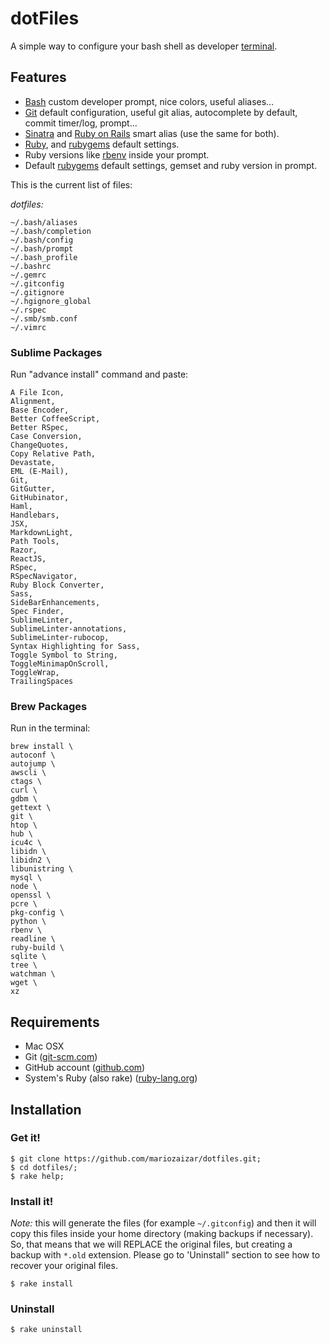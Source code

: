 # dotFiles
A simple way to configure your bash shell as developer [terminal][cli].

## Features

- [Bash][bash] custom developer prompt, nice colors, useful aliases…
- [Git][git] default configuration, useful git alias, autocomplete by default, commit timer/log, prompt…
- [Sinatra][sinatra] and [Ruby on Rails][rails] smart alias (use the same for both).
- [Ruby][ruby], and [rubygems][gem] default settings.
- Ruby versions like [rbenv][rbenv] inside your prompt.
- Default [rubygems][gem] default settings, gemset and ruby version in prompt.

This is the current list of files:

*dotfiles:*
```
~/.bash/aliases
~/.bash/completion
~/.bash/config
~/.bash/prompt
~/.bash_profile
~/.bashrc
~/.gemrc
~/.gitconfig
~/.gitignore
~/.hgignore_global
~/.rspec
~/.smb/smb.conf
~/.vimrc
```

### Sublime Packages

Run "advance install" command and paste:
```
A File Icon,
Alignment,
Base Encoder,
Better CoffeeScript,
Better RSpec,
Case Conversion,
ChangeQuotes,
Copy Relative Path,
Devastate,
EML (E-Mail),
Git,
GitGutter,
GitHubinator,
Haml,
Handlebars,
JSX,
MarkdownLight,
Path Tools,
Razor,
ReactJS,
RSpec,
RSpecNavigator,
Ruby Block Converter,
Sass,
SideBarEnhancements,
Spec Finder,
SublimeLinter,
SublimeLinter-annotations,
SublimeLinter-rubocop,
Syntax Highlighting for Sass,
Toggle Symbol to String,
ToggleMinimapOnScroll,
ToggleWrap,
TrailingSpaces
```

### Brew Packages

Run in the terminal:
```
brew install \
autoconf \
autojump \
awscli \
ctags \
curl \
gdbm \
gettext \
git \
htop \
hub \
icu4c \
libidn \
libidn2 \
libunistring \
mysql \
node \
openssl \
pcre \
pkg-config \
python \
rbenv \
readline \
ruby-build \
sqlite \
tree \
watchman \
wget \
xz
```

## Requirements

- Mac OSX
- Git ([git-scm.com](http://git-scm.com))
- GitHub account ([github.com](http://github.com))
- System's Ruby (also rake) ([ruby-lang.org](http://www.ruby-lang.org/en/))

## Installation

### Get it!

    $ git clone https://github.com/mariozaizar/dotfiles.git;
    $ cd dotfiles/;
    $ rake help;

### Install it!

*Note:* this will generate the files (for example `~/.gitconfig`) and then it
will copy this files inside your home directory (making backups if necessary).
So, that means that we will REPLACE the original files, but creating a backup
with `*.old` extension. Please go to 'Uninstall" section to see how to recover
your original files.

    $ rake install

### Uninstall

    $ rake uninstall

[cli]: http://en.wikipedia.org/wiki/Command_line_interface
[git]: http://git-scm.com/
[sinatra]: http://www.sinatrarb.com/
[ruby]: http://ruby-lang.org/
[rails]: http://rubyonrails.org/
[rvm]: https://rvm.beginrescueend.com/
[rbenv]: https://github.com/sstephenson/rbenv
[gem]: http://rubygems.org/
[bash]: http://www.gnu.org/software/bash/
